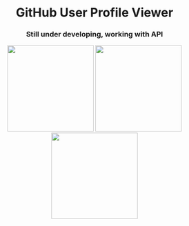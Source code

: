 <h1 align="center">GitHub User Profile Viewer</h1>
<h3 align="center">Still under developing, working with API</h3>

<p align="center">
  <img src="https://github.com/Increase12345/GitHub-Profile-Api/assets/98255061/1ddb3eab-6416-43d4-a49f-a1089ba68dfe" width="200" />
  <img src="https://github.com/Increase12345/GitHub-Profile-Api/assets/98255061/02ed07cf-d43b-4938-bc21-cf667394c669" width="200" />
  <img src="https://github.com/Increase12345/GitHub-Profile-Api/assets/98255061/6ff824de-eaf0-4156-a285-722d64011bdf" width="200" />
</p>
